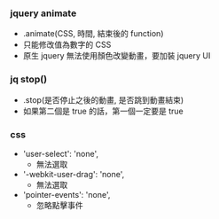 ### jquery animate

- .animate(CSS, 時間, 結束後的 function)
- 只能修改值為數字的 CSS
- 原生 jquery 無法使用顏色改變動畫，要加裝 jquery UI

### jq stop()

- .stop(是否停止之後的動畫, 是否跳到動畫結束)
- 如果第二個是 true 的話，第一個一定要是 true

### css

- 'user-select': 'none',
  - 無法選取
- '-webkit-user-drag': 'none',
  - 無法選取
- 'pointer-events': 'none',
  - 忽略點擊事件
